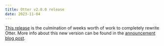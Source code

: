 ```yaml
---
title: Otter v2.0.0 release
date: 2023-11-04
---
```


[This release](https://github.com/mrmartineau/Otter/releases/tag/v2.0.0) is the culmination of weeks worth of work to completely rewrite Otter. More info about this new version can be found in the [announcement blog post](/blog/otter-v2).
